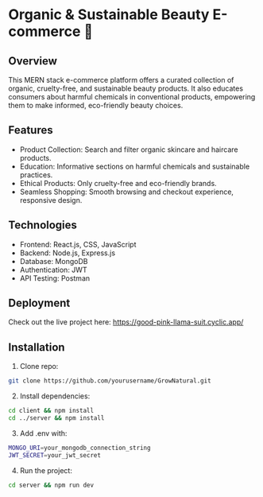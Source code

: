 # Organic & Sustainable Beauty E-commerce 🌿

## Overview
This MERN stack e-commerce platform offers a curated collection of organic, cruelty-free, and sustainable beauty products. It also educates consumers about harmful chemicals in conventional products, empowering them to make informed, eco-friendly beauty choices.

## Features
- Product Collection: Search and filter organic skincare and haircare products.
- Education: Informative sections on harmful chemicals and sustainable practices.
- Ethical Products: Only cruelty-free and eco-friendly brands.
- Seamless Shopping: Smooth browsing and checkout experience, responsive design.

## Technologies
- Frontend: React.js, CSS, JavaScript
- Backend: Node.js, Express.js
- Database: MongoDB
- Authentication: JWT
- API Testing: Postman

## Deployment
Check out the live project here: https://good-pink-llama-suit.cyclic.app/

## Installation
1. Clone repo:
```bash
git clone https://github.com/yourusername/GrowNatural.git
```

2. Install dependencies:
```bash
cd client && npm install
cd ../server && npm install
```

3. Add .env with:
```bash
MONGO_URI=your_mongodb_connection_string
JWT_SECRET=your_jwt_secret
```

4. Run the project:
```bash
cd server && npm run dev
```

#


